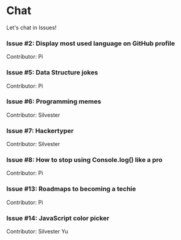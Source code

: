 # Chat

Let's chat in Issues!

### Issue #2: Display most used language on GitHub profile

Contributor: Pi

### Issue #5: Data Structure jokes

Contributor: Pi

### Issue #6: Programming memes

Contributor: Silvester

### Issue #7: Hackertyper

Contributor: Silvester

### Issue #8: How to stop using Console.log() like a pro

Contributor: Pi

### Issue #13: Roadmaps to becoming a techie

Contributor: Pi

### Issue #14: JavaScript color picker 

Contributor: Silvester Yu

